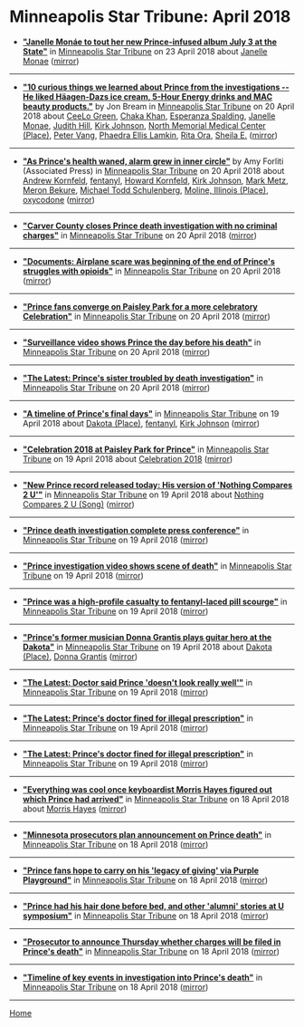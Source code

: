 # Minneapolis Star Tribune: April 2018

 - [**"Janelle Monáe to tout her new Prince-infused album July 3 at the State"**](http://www.startribune.com/janelle-monae-to-tout-her-new-prince-infused-album-july-3-at-the-state/480567481/) in [Minneapolis Star Tribune](http://www.startribune.com/) on 23 April 2018 about [Janelle Monae](https://bjmdotnet.github.io/pr1nc3/topics/janelle-monae/) ([mirror](https://web.archive.org/web/*/http://www.startribune.com/janelle-monae-to-tout-her-new-prince-infused-album-july-3-at-the-state/480567481/))

----

 - [**"10 curious things we learned about Prince from the investigations -- He liked Häagen-Dazs ice cream, 5-Hour Energy drinks and MAC beauty products."**](http://www.startribune.com/10-curious-things-we-learned-about-prince-from-the-investigations/480364723/) by Jon Bream in [Minneapolis Star Tribune](http://www.startribune.com/) on 20 April 2018 about [CeeLo Green](https://bjmdotnet.github.io/pr1nc3/topics/ceelo-green/), [Chaka Khan](https://bjmdotnet.github.io/pr1nc3/topics/chaka-khan/), [Esperanza Spalding](https://bjmdotnet.github.io/pr1nc3/topics/esperanza-spalding/), [Janelle Monae](https://bjmdotnet.github.io/pr1nc3/topics/janelle-monae/), [Judith Hill](https://bjmdotnet.github.io/pr1nc3/topics/judith-hill/), [Kirk Johnson](https://bjmdotnet.github.io/pr1nc3/topics/kirk-johnson/), [North Memorial Medical Center (Place)](https://bjmdotnet.github.io/pr1nc3/topics/place/north-memorial-medical-center/), [Peter Vang](https://bjmdotnet.github.io/pr1nc3/topics/peter-vang/), [Phaedra Ellis Lamkin](https://bjmdotnet.github.io/pr1nc3/topics/phaedra-ellis-lamkin/), [Rita Ora](https://bjmdotnet.github.io/pr1nc3/topics/rita-ora/), [Sheila E.](https://bjmdotnet.github.io/pr1nc3/topics/sheila-e/) ([mirror](https://web.archive.org/web/*/http://www.startribune.com/10-curious-things-we-learned-about-prince-from-the-investigations/480364723/))

----

 - [**"As Prince's health waned, alarm grew in inner circle"**](http://www.startribune.com/as-prince-s-health-waned-alarm-grew-in-inner-circle/480336433/) by Amy Forliti (Associated Press) in [Minneapolis Star Tribune](http://www.startribune.com/) on 20 April 2018 about [Andrew Kornfeld](https://bjmdotnet.github.io/pr1nc3/topics/andrew-kornfeld/), [fentanyl](https://bjmdotnet.github.io/pr1nc3/topics/fentanyl/), [Howard Kornfeld](https://bjmdotnet.github.io/pr1nc3/topics/howard-kornfeld/), [Kirk Johnson](https://bjmdotnet.github.io/pr1nc3/topics/kirk-johnson/), [Mark Metz](https://bjmdotnet.github.io/pr1nc3/topics/mark-metz/), [Meron Bekure](https://bjmdotnet.github.io/pr1nc3/topics/meron-bekure/), [Michael Todd Schulenberg](https://bjmdotnet.github.io/pr1nc3/topics/michael-todd-schulenberg/), [Moline, Illinois (Place)](https://bjmdotnet.github.io/pr1nc3/topics/place/moline-illinois/), [oxycodone](https://bjmdotnet.github.io/pr1nc3/topics/oxycodone/) ([mirror](https://web.archive.org/web/*/http://www.startribune.com/as-prince-s-health-waned-alarm-grew-in-inner-circle/480336433/))

----

 - [**"Carver County closes Prince death investigation with no criminal charges"**](http://www.startribune.com/no-charges-in-prince-death-investigation/480252103/) in [Minneapolis Star Tribune](http://www.startribune.com/) on 20 April 2018 ([mirror](https://web.archive.org/web/*/http://www.startribune.com/no-charges-in-prince-death-investigation/480252103/))

----

 - [**"Documents: Airplane scare was beginning of the end of Prince's struggles with opioids"**](http://www.startribune.com/documents-airplane-scare-was-beginning-of-the-end-of-prince-s-struggles-with-opioids/480325903/) in [Minneapolis Star Tribune](http://www.startribune.com/) on 20 April 2018 ([mirror](https://web.archive.org/web/*/http://www.startribune.com/documents-airplane-scare-was-beginning-of-the-end-of-prince-s-struggles-with-opioids/480325903/))

----

 - [**"Prince fans converge on Paisley Park for a more celebratory Celebration"**](http://www.startribune.com/prince-fans-converge-on-paisley-park-for-a-more-celebratory-celebration/480314653/) in [Minneapolis Star Tribune](http://www.startribune.com/) on 20 April 2018 ([mirror](https://web.archive.org/web/*/http://www.startribune.com/prince-fans-converge-on-paisley-park-for-a-more-celebratory-celebration/480314653/))

----

 - [**"Surveillance video shows Prince the day before his death"**](http://video.startribune.com/surveillance-video-shows-prince-the-day-before-his-death/480316793/) in [Minneapolis Star Tribune](http://www.startribune.com/) on 20 April 2018 ([mirror](https://web.archive.org/web/*/http://video.startribune.com/surveillance-video-shows-prince-the-day-before-his-death/480316793/))

----

 - [**"The Latest: Prince's sister troubled by death investigation"**](http://www.startribune.com/the-latest-prince-s-sister-troubled-by-death-investigation/480367773/) in [Minneapolis Star Tribune](http://www.startribune.com/) on 20 April 2018 ([mirror](https://web.archive.org/web/*/http://www.startribune.com/the-latest-prince-s-sister-troubled-by-death-investigation/480367773/))

----

 - [**"A timeline of Prince's final days"**](http://www.startribune.com/a-timeline-of-prince-s-final-days/480321973/) in [Minneapolis Star Tribune](http://www.startribune.com/) on 19 April 2018 about [Dakota (Place)](https://bjmdotnet.github.io/pr1nc3/topics/place/dakota/), [fentanyl](https://bjmdotnet.github.io/pr1nc3/topics/fentanyl/), [Kirk Johnson](https://bjmdotnet.github.io/pr1nc3/topics/kirk-johnson/) ([mirror](https://web.archive.org/web/*/http://www.startribune.com/a-timeline-of-prince-s-final-days/480321973/))

----

 - [**"Celebration 2018 at Paisley Park for Prince"**](http://www.startribune.com/celebration-2018-at-paisley-park-for-prince/480313663/) in [Minneapolis Star Tribune](http://www.startribune.com/) on 19 April 2018 about [Celebration 2018](https://bjmdotnet.github.io/pr1nc3/topics/celebration-2018/) ([mirror](https://web.archive.org/web/*/http://www.startribune.com/celebration-2018-at-paisley-park-for-prince/480313663/))

----

 - [**"New Prince record released today: His version of 'Nothing Compares 2 U'"**](http://www.startribune.com/new-prince-record-released-today-his-version-of-nothing-compares-2-u/480265043/) in [Minneapolis Star Tribune](http://www.startribune.com/) on 19 April 2018 about [Nothing Compares 2 U (Song)](https://bjmdotnet.github.io/pr1nc3/topics/song/nothing-compares-2-u/) ([mirror](https://web.archive.org/web/*/http://www.startribune.com/new-prince-record-released-today-his-version-of-nothing-compares-2-u/480265043/))

----

 - [**"Prince death investigation complete press conference"**](http://video.startribune.com/prince-death-investigation-complete-press-conference/480279253/) in [Minneapolis Star Tribune](http://www.startribune.com/) on 19 April 2018 ([mirror](https://web.archive.org/web/*/http://video.startribune.com/prince-death-investigation-complete-press-conference/480279253/))

----

 - [**"Prince investigation video shows scene of death"**](http://video.startribune.com/prince-investigation-video-shows-scene-of-death/480306623/) in [Minneapolis Star Tribune](http://www.startribune.com/) on 19 April 2018 ([mirror](https://web.archive.org/web/*/http://video.startribune.com/prince-investigation-video-shows-scene-of-death/480306623/))

----

 - [**"Prince was a high-profile casualty to fentanyl-laced pill scourge"**](http://www.startribune.com/prince-was-a-high-profile-casualty-to-fentanyl-laced-pill-scourge/480297873/) in [Minneapolis Star Tribune](http://www.startribune.com/) on 19 April 2018 ([mirror](https://web.archive.org/web/*/http://www.startribune.com/prince-was-a-high-profile-casualty-to-fentanyl-laced-pill-scourge/480297873/))

----

 - [**"Prince's former musician Donna Grantis plays guitar hero at the Dakota"**](http://www.startribune.com/prince-s-former-musician-donna-grantis-plays-guitar-hero-at-the-dakota/480212673/) in [Minneapolis Star Tribune](http://www.startribune.com/) on 19 April 2018 about [Dakota (Place)](https://bjmdotnet.github.io/pr1nc3/topics/place/dakota/), [Donna Grantis](https://bjmdotnet.github.io/pr1nc3/topics/donna-grantis/) ([mirror](https://web.archive.org/web/*/http://www.startribune.com/prince-s-former-musician-donna-grantis-plays-guitar-hero-at-the-dakota/480212673/))

----

 - [**"The Latest: Doctor said Prince 'doesn't look really well'"**](http://www.startribune.com/the-latest-prince-s-doctor-fined-for-illegal-prescription/480259573/) in [Minneapolis Star Tribune](http://www.startribune.com/) on 19 April 2018 ([mirror](https://web.archive.org/web/*/http://www.startribune.com/the-latest-prince-s-doctor-fined-for-illegal-prescription/480259573/))

----

 - [**"The Latest: Prince's doctor fined for illegal prescription"**](http://www.startribune.com/the-latest-prince-s-doctor-fined-for-illegal-prescription/480259703/) in [Minneapolis Star Tribune](http://www.startribune.com/) on 19 April 2018 ([mirror](https://web.archive.org/web/*/http://www.startribune.com/the-latest-prince-s-doctor-fined-for-illegal-prescription/480259703/))

----

 - [**"The Latest: Prince's doctor fined for illegal prescription"**](http://www.startribune.com/the-latest-prince-s-doctor-fined-for-illegal-prescription/480259713/) in [Minneapolis Star Tribune](http://www.startribune.com/) on 19 April 2018 ([mirror](https://web.archive.org/web/*/http://www.startribune.com/the-latest-prince-s-doctor-fined-for-illegal-prescription/480259713/))

----

 - [**"Everything was cool once keyboardist Morris Hayes figured out which Prince had arrived"**](http://www.startribune.com/c-j-everything-was-cool-once-keyboardist-morris-hayes-figured-out-which-prince-had-arrived/480052643/) in [Minneapolis Star Tribune](http://www.startribune.com/) on 18 April 2018 about [Morris Hayes](https://bjmdotnet.github.io/pr1nc3/topics/morris-hayes/) ([mirror](https://web.archive.org/web/*/http://www.startribune.com/c-j-everything-was-cool-once-keyboardist-morris-hayes-figured-out-which-prince-had-arrived/480052643/))

----

 - [**"Minnesota prosecutors plan announcement on Prince death"**](http://www.startribune.com/minnesota-prosecutors-plan-announcement-on-prince-death/480139453/) in [Minneapolis Star Tribune](http://www.startribune.com/) on 18 April 2018 ([mirror](https://web.archive.org/web/*/http://www.startribune.com/minnesota-prosecutors-plan-announcement-on-prince-death/480139453/))

----

 - [**"Prince fans hope to carry on his 'legacy of giving' via Purple Playground"**](http://www.startribune.com/prince-fans-hope-to-carry-on-his-legacy-of-giving-via-purple-playground/480147943/) in [Minneapolis Star Tribune](http://www.startribune.com/) on 18 April 2018 ([mirror](https://web.archive.org/web/*/http://www.startribune.com/prince-fans-hope-to-carry-on-his-legacy-of-giving-via-purple-playground/480147943/))

----

 - [**"Prince had his hair done before bed, and other 'alumni' stories at U symposium"**](http://www.startribune.com/prince-had-his-hair-done-before-bed-and-other-alumni-stories-at-u-symposium/480170433/) in [Minneapolis Star Tribune](http://www.startribune.com/) on 18 April 2018 ([mirror](https://web.archive.org/web/*/http://www.startribune.com/prince-had-his-hair-done-before-bed-and-other-alumni-stories-at-u-symposium/480170433/))

----

 - [**"Prosecutor to announce Thursday whether charges will be filed in Prince's death"**](http://www.startribune.com/investigation-into-prince-s-death-wraps-up/480141583/) in [Minneapolis Star Tribune](http://www.startribune.com/) on 18 April 2018 ([mirror](https://web.archive.org/web/*/http://www.startribune.com/investigation-into-prince-s-death-wraps-up/480141583/))

----

 - [**"Timeline of key events in investigation into Prince's death"**](http://www.startribune.com/timeline-of-key-events-in-investigation-into-prince-s-death/480141913/) in [Minneapolis Star Tribune](http://www.startribune.com/) on 18 April 2018 ([mirror](https://web.archive.org/web/*/http://www.startribune.com/timeline-of-key-events-in-investigation-into-prince-s-death/480141913/))

----

[Home](./)
